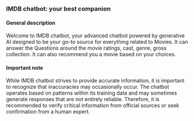 ###  IMDB chatbot: your best companion

#### General description
Welcome to IMDB chatbot, your advanced chatbot powered by generative AI designed to be your go-to source for everything related to Movies. It can answer the Questions around the movie ratings, cast, genre, gross collection. It can also recommend you a movie based on your choices.


#### Important note
While IMDB chatbot strives to provide accurate information, it is important to recognize that inaccuracies may occasionally occur. The chatbot operates based on patterns within its training data and may sometimes generate responses that are not entirely reliable. Therefore, it is recommended to verify critical information from official sources or seek confirmation from a human expert.
